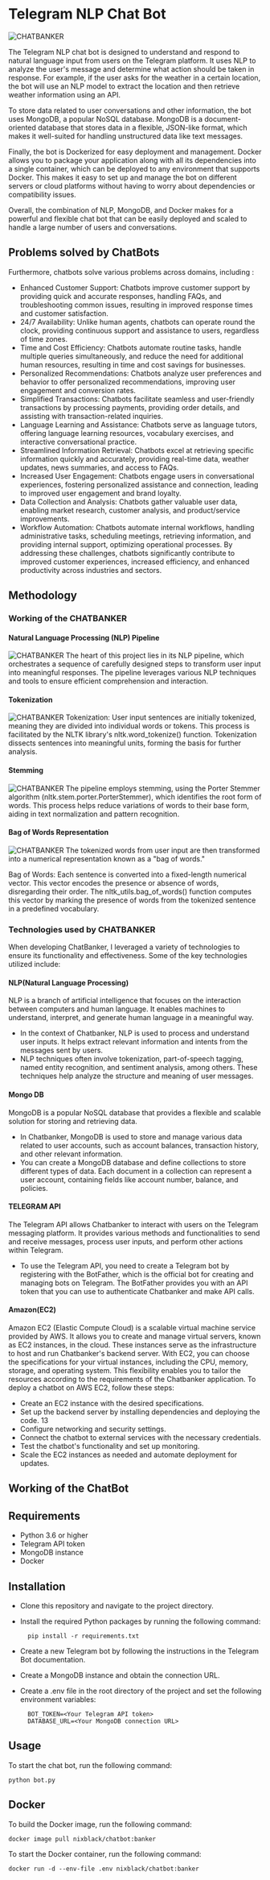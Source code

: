 # Telegram NLP Chat Bot

![CHATBANKER](./Readme/chatBot.jpg)

The Telegram NLP chat bot is designed to understand and respond to natural language input from users on the Telegram platform. It uses NLP to analyze the user's message and determine what action should be taken in response. For example, if the user asks for the weather in a certain location, the bot will use an NLP model to extract the location and then retrieve weather information using an API.

To store data related to user conversations and other information, the bot uses MongoDB, a popular NoSQL database. MongoDB is a document-oriented database that stores data in a flexible, JSON-like format, which makes it well-suited for handling unstructured data like text messages.

Finally, the bot is Dockerized for easy deployment and management. Docker allows you to package your application along with all its dependencies into a single container, which can be deployed to any environment that supports Docker. This makes it easy to set up and manage the bot on different servers or cloud platforms without having to worry about dependencies or compatibility issues.

Overall, the combination of NLP, MongoDB, and Docker makes for a powerful and flexible chat bot that can be easily deployed and scaled to handle a large number of users and conversations.

## Problems solved by ChatBots
Furthermore, chatbots solve various problems across domains, including :
- Enhanced Customer Support: Chatbots improve customer support by providing quick and
accurate responses, handling FAQs, and troubleshooting common issues, resulting in
improved response times and customer satisfaction.
- 24/7 Availability: Unlike human agents, chatbots can operate round the clock, providing
continuous support and assistance to users, regardless of time zones.
- Time and Cost Efficiency: Chatbots automate routine tasks, handle multiple queries
simultaneously, and reduce the need for additional human resources, resulting in time and
cost savings for businesses.
- Personalized Recommendations: Chatbots analyze user preferences and behavior to offer
personalized recommendations, improving user engagement and conversion rates.
- Simplified Transactions: Chatbots facilitate seamless and user-friendly transactions by
processing payments, providing order details, and assisting with transaction-related
inquiries.
- Language Learning and Assistance: Chatbots serve as language tutors, offering language
learning resources, vocabulary exercises, and interactive conversational practice.
- Streamlined Information Retrieval: Chatbots excel at retrieving specific information
quickly and accurately, providing real-time data, weather updates, news summaries, and
access to FAQs.
- Increased User Engagement: Chatbots engage users in conversational experiences,
fostering personalized assistance and connection, leading to improved user engagement
and brand loyalty.
- Data Collection and Analysis: Chatbots gather valuable user data, enabling market
research, customer analysis, and product/service improvements.
- Workflow Automation: Chatbots automate internal workflows, handling administrative
tasks, scheduling meetings, retrieving information, and providing internal support,
optimizing operational processes.
By addressing these challenges, chatbots significantly contribute to improved customer
experiences, increased efficiency, and enhanced productivity across industries and sectors.

## Methodology

### Working of the CHATBANKER
#### Natural Language Processing (NLP) Pipeline
![CHATBANKER](./Readme/full.jpg)
The heart of this project lies in its NLP pipeline, which orchestrates a sequence of carefully designed steps to transform user input into meaningful responses. The pipeline leverages various NLP techniques and tools to ensure efficient comprehension and interaction.

#### Tokenization
![CHATBANKER](./Readme/tokenization.jpg)
Tokenization: User input sentences are initially tokenized, meaning they are divided into individual words or tokens. This process is facilitated by the NLTK library's nltk.word_tokenize() function. Tokenization dissects sentences into meaningful units, forming the basis for further analysis.

#### Stemming
![CHATBANKER](./Readme/stemming.jpg)
The pipeline employs stemming, using the Porter Stemmer algorithm (nltk.stem.porter.PorterStemmer), which identifies the root form of words. This process helps reduce variations of words to their base form, aiding in text normalization and pattern recognition.

#### Bag of Words Representation
![CHATBANKER](./Readme/bagofwords.jpg)
The tokenized words from user input are then transformed into a numerical representation known as a "bag of words."

Bag of Words: Each sentence is converted into a fixed-length numerical vector. This vector encodes the presence or absence of words, disregarding their order. The nltk_utils.bag_of_words() function computes this vector by marking the presence of words from the tokenized sentence in a predefined vocabulary.
### Technologies used by CHATBANKER
When developing ChatBanker, I leveraged a variety of technologies to ensure its functionality
and effectiveness. Some of the key technologies utilized include:
#### NLP(Natural Language Processing)
NLP is a branch of artificial intelligence that focuses on the interaction between computers and
human language. It enables machines to understand, interpret, and generate human language in a
meaningful way.
- In the context of Chatbanker, NLP is used to process and understand user inputs. It helps
extract relevant information and intents from the messages sent by users.
- NLP techniques often involve tokenization, part-of-speech tagging, named entity
recognition, and sentiment analysis, among others. These techniques help analyze the
structure and meaning of user messages.
#### Mongo DB
MongoDB is a popular NoSQL database that provides a flexible and scalable solution for storing
and retrieving data.
- In Chatbanker, MongoDB is used to store and manage various data related to user
accounts, such as account balances, transaction history, and other relevant information.
- You can create a MongoDB database and define collections to store different types of
data. Each document in a collection can represent a user account, containing fields like
account number, balance, and policies.
#### TELEGRAM API
The Telegram API allows Chatbanker to interact with users on the Telegram messaging platform.
It provides various methods and functionalities to send and receive messages, process user
inputs, and perform other actions within Telegram.
- To use the Telegram API, you need to create a Telegram bot by registering with the
BotFather, which is the official bot for creating and managing bots on Telegram. The
BotFather provides you with an API token that you can use to authenticate Chatbanker
and make API calls.
#### Amazon(EC2)
Amazon EC2 (Elastic Compute Cloud) is a scalable virtual machine service provided by AWS. It
allows you to create and manage virtual servers, known as EC2 instances, in the cloud. These
instances serve as the infrastructure to host and run Chatbanker's backend server.
With EC2, you can choose the specifications for your virtual instances, including the CPU,
memory, storage, and operating system. This flexibility enables you to tailor the resources
according to the requirements of the Chatbanker application.
To deploy a chatbot on AWS EC2, follow these steps:
- Create an EC2 instance with the desired specifications.
- Set up the backend server by installing dependencies and deploying the code.
13
- Configure networking and security settings.
- Connect the chatbot to external services with the necessary credentials.
- Test the chatbot's functionality and set up monitoring.
- Scale the EC2 instances as needed and automate deployment for updates.

## Working of the ChatBot

## Requirements
- Python 3.6 or higher
- Telegram API token
- MongoDB instance
- Docker

## Installation
- Clone this repository and navigate to the project directory.

- Install the required Python packages by running the following command:

        pip install -r requirements.txt

- Create a new Telegram bot by following the instructions in the Telegram Bot documentation.

- Create a MongoDB instance and obtain the connection URL.

- Create a .env file in the root directory of the project and set the following environment variables:

        BOT_TOKEN=<Your Telegram API token>
        DATABASE_URL=<Your MongoDB connection URL>

## Usage
To start the chat bot, run the following command:

    python bot.py

## Docker
To build the Docker image, run the following command:

    docker image pull nixblack/chatbot:banker

To start the Docker container, run the following command:

    docker run -d --env-file .env nixblack/chatbot:banker

